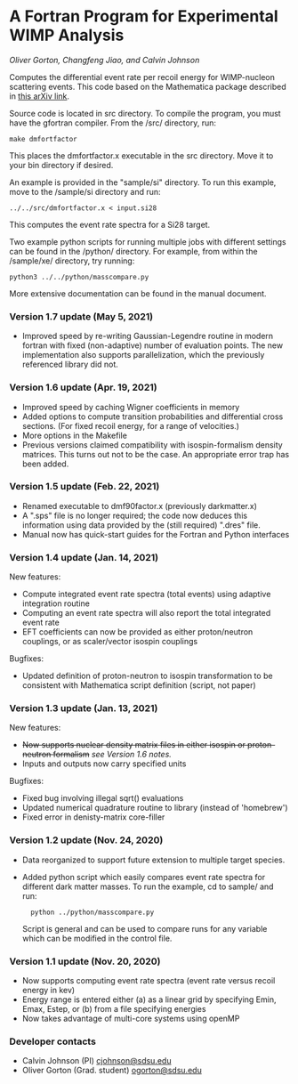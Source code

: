 # A Fortran Program for Experimental WIMP Analysis
*Oliver Gorton, Changfeng Jiao, and Calvin Johnson*

Computes the differential event rate per recoil energy for WIMP-nucleon 
scattering events. This code based on the Mathematica package described 
in [this arXiv link](https://arxiv.org/abs/1308.6288).

Source code is located in src directory. To compile the program, you must have
the gfortran compiler. From the /src/ directory, run:

    make dmfortfactor
    
This places the dmfortfactor.x executable in the src directory. Move it to your bin
directory if desired.


An example is provided in the "sample/si" directory. To run this example, move to
the /sample/si directory and run:

    ../../src/dmfortfactor.x < input.si28

This computes the event rate spectra for a Si28 target. 

Two example python scripts for running multiple jobs with different settings can
be found in the /python/ directory. For example, from within the /sample/xe/
directory, try running:

    python3 ../../python/masscompare.py

More extensive documentation can be found in the manual document.

### Version 1.7 update (May 5, 2021)
* Improved speed by re-writing Gaussian-Legendre routine in modern fortran with
  fixed (non-adaptive) number of evaluation points. The new implementation also
  supports parallelization, which the previously referenced library did not.
### Version 1.6 update (Apr. 19, 2021)
* Improved speed by caching Wigner coefficients in memory
* Added options to compute transition probabilities and differential cross
  sections. (For fixed recoil energy, for a range of velocities.)
* More options in the Makefile
* Previous versions claimed compatibility with isospin-formalism density
  matrices. This turns out not to be the case. An appropriate error trap has
been added.
### Version 1.5 update (Feb. 22, 2021)
* Renamed executable to dmf90factor.x (previously darkmatter.x)
* A ".sps" file is no longer required; the code now deduces this information
  using data provided by the (still required) ".dres" file.
* Manual now has quick-start guides for the Fortran and Python interfaces

### Version 1.4 update (Jan. 14, 2021)
New features:
* Compute integrated event rate spectra (total events) using adaptive
  integration routine
* Computing an event rate spectra will also report the total integrated event
  rate
* EFT coefficients can now be provided as either proton/neutron couplings, or as
  scaler/vector isospin couplings

Bugfixes:
* Updated definition of proton-neutron to isospin transformation to be
  consistent with Mathematica script definition (script, not paper)
### Version 1.3 update (Jan. 13, 2021)
New features:
* ~~Now supports nuclear density matrix files in either isospin or proton-neutron
  formalism~~ _see Version 1.6 notes._
* Inputs and outputs now carry specified units

Bugfixes:
* Fixed bug involving illegal sqrt() evaluations
* Updated numerical quadrature routine to library (instead of 'homebrew')
* Fixed error in denisty-matrix core-filler

### Version 1.2 update (Nov. 24, 2020)
* Data reorganized to support future extension to multiple target species.

* Added python script which easily compares event rate spectra for different dark
  matter masses. To run the example, cd to sample/ and run:

        python ../python/masscompare.py

  Script is general and can be used to compare runs for any variable which can 
  be modified in the control file.

### Version 1.1 update (Nov. 20, 2020)
* Now supports computing event rate spectra (event rate versus recoil energy in kev)
* Energy range is entered either (a) as a linear grid by specifying Emin, Emax, 
  Estep, or (b) from a file specifying energies
* Now takes advantage of multi-core systems using openMP


### Developer contacts
* Calvin Johnson (PI) cjohnson@sdsu.edu
* Oliver Gorton (Grad. student) ogorton@sdsu.edu
